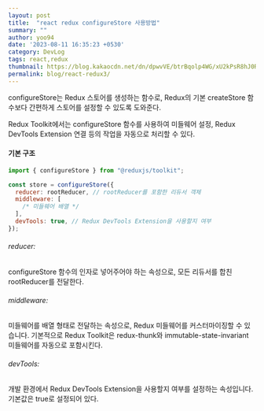 ```yaml
---
layout: post
title:  "react redux configureStore 사용방법"
summary: ""
author: yoo94
date: '2023-08-11 16:35:23 +0530'
category: DevLog
tags: react,redux
thumbnail: https://blog.kakaocdn.net/dn/dpwvVE/btrBqolp4WG/xU2kPsR8hJ0Rpx9B1LSoZ1/img.png
permalink: blog/react-redux3/
---
```


configureStore는 Redux 스토어를 생성하는 함수로, 
Redux의 기본 createStore 함수보다 간편하게 스토어를 설정할 수 있도록 도와준다.

Redux Toolkit에서는 configureStore 함수를 사용하여 미들웨어 설정,
Redux DevTools Extension 연결 등의 작업을 자동으로 처리할 수 있다.
#### 기본 구조
```js
import { configureStore } from "@reduxjs/toolkit";

const store = configureStore({
  reducer: rootReducer, // rootReducer를 포함한 리듀서 객체
  middleware: [
    /* 미들웨어 배열 */
  ],
  devTools: true, // Redux DevTools Extension을 사용할지 여부
});
```
###### reducer:
configureStore 함수의 인자로 넣어주어야 하는 속성으로, 모든 리듀서를 합친 rootReducer를 전달한다.

###### middleware:
미들웨어를 배열 형태로 전달하는 속성으로, Redux 미들웨어를 커스터마이징할 수 있습니다.
기본적으로 Redux Toolkit은 redux-thunk와 immutable-state-invariant 미들웨어를 자동으로 포함시킨다.

###### devTools:
개발 환경에서 Redux DevTools Extension을 사용할지 여부를 설정하는 속성입니다. 기본값은 true로 설정되어 있다.
